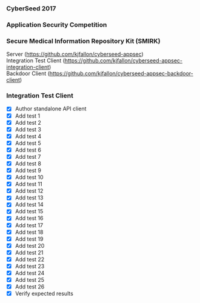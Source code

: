 ### CyberSeed 2017
### Application Security Competition
### Secure Medical Information Repository Kit (SMIRK)

Server (https://github.com/kjfallon/cyberseed-appsec)  
Integration Test Client (https://github.com/kjfallon/cyberseed-appsec-integration-client)  
Backdoor Client (https://github.com/kjfallon/cyberseed-appsec-backdoor-client)

### Integration Test Client

- [x] Author standalone API client 
- [x] Add test 1
- [x] Add test 2
- [x] Add test 3
- [x] Add test 4
- [x] Add test 5
- [x] Add test 6
- [x] Add test 7
- [x] Add test 8
- [x] Add test 9
- [x] Add test 10
- [x] Add test 11
- [x] Add test 12
- [x] Add test 13
- [x] Add test 14
- [x] Add test 15
- [x] Add test 16
- [x] Add test 17
- [x] Add test 18
- [x] Add test 19
- [x] Add test 20
- [x] Add test 21
- [x] Add test 22
- [x] Add test 23
- [x] Add test 24
- [x] Add test 25
- [x] Add test 26
- [x] Verify expected results
